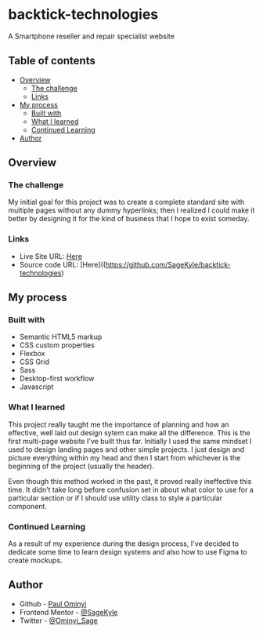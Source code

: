 # backtick-technologies
A Smartphone reseller and repair specialist website


## Table of contents

- [Overview](#overview)
  - [The challenge](#the-challenge)
  - [Links](#links)
- [My process](#my-process)
  - [Built with](#built-with)
  - [What I learned](#what-i-learned)
  - [Continued Learning](#Continued-Learning)
- [Author](#author)

## Overview

### The challenge

My initial goal for this project was to create a complete standard site with multiple pages without any dummy hyperlinks; then I realized I could make it better by designing it for the kind of business that I hope to exist someday.

### Links

- Live Site URL: [Here](https://backticktech.netlify.app/)
- Source code URL: [Here]((https://github.com/SageKyle/backtick-technologies)

## My process

### Built with

- Semantic HTML5 markup
- CSS custom properties
- Flexbox
- CSS Grid
- Sass
- Desktop-first workflow
- Javascript


### What I learned

This project really taught me the importance of planning and how an effective, well laid out design sytem can make all the difference.
This is the first multi-page website I've built thus far. Initially I used the same mindset I used to design landing pages and other simple projects. I just design and picture everything within my head and then I start from whichever is the beginning of the project (usually the header). 

Even though this method worked in the past, it proved really ineffective this time. It didn't take long before confusion set in about what color to use for a particular section or if I should use utility class to style a particular component.


### Continued Learning

As a result of my experience during the design process, I've decided to dedicate some time to learn design systems and also how to use Figma to create mockups.


## Author

- Github - [Paul Ominyi](https://github.com/SageKyle)
- Frontend Mentor - [@SageKyle](https://www.frontendmentor.io/profile/SageKyle)
- Twitter - [@Ominyi_Sage](https://www.twitter.com/Ominyi_Sage)
